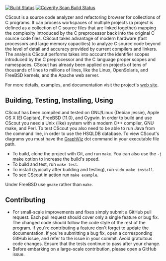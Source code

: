 [![Build Status](https://travis-ci.org/dspinellis/cscout.svg?branch=master)](https://travis-ci.org/dspinellis/cscout)
[![Coverity Scan Build Status](https://scan.coverity.com/projects/8463/badge.svg)](https://scan.coverity.com/projects/dspinellis-cscout)


CScout is a source code analyzer and refactoring browser for collections
of C programs.  It can process workspaces of multiple projects (a project
is defined as a collection of C source files that are linked together)
mapping the complexity introduced by the C preprocessor back into
the original C source code files.  CScout takes advantage of modern
hardware (fast processors and large memory capacities) to analyze
C source code beyond the level of detail and accuracy provided
by  current compilers and linkers.  The analysis CScout performs takes
into account the identifier scopes introduced by the C preprocessor and
the C language proper scopes and namespaces.  CScout has already been
applied on projects of tens of thousands of lines to millions of lines,
like the Linux, OpenSolaris, and FreeBSD kernels, and the Apache web
server.

For more details, examples, and documentation visit the project's
[web site](http://www.spinellis.gr/cscout).

## Building, Testing, Installing, Using
CScout has been compiled and tested on GNU/Linux (Debian jessie),
Apple OS X (El Capitan), FreeBSD (11.0), and Cygwin. In order to
build and use CScout you need a Unix (like) system
with a modern C++ compiler, GNU make, and Perl.
To test CScout you also need to be able to run Java from the command line,
in order to use the HSQLDB database.
To view CScout's diagrams you must have the
[GraphViz](http://www.graphviz.org) dot command in
your executable file path.

* To build, clone the project with Git, and run `make`. You can also use the `-j` make option to increase the build's speed.
* To build and test, run `make test`.
* To install (typically after building and testing), run `sudo make install`.
* To see CScout in action run `make example`.

Under FreeBSD use `gmake` rather than `make`.
## Contributing
* For small-scale improvements and fixes simply submit a GitHub pull request.
Each pull request should cover only a single feature or bug fix.
The changed code should follow the code style of the rest of the program.
If you're contributing a feature don't forget to update the documentation.
If you're submitting a bug fix, open a corresponding GitHub issue,
and refer to the issue in your commit.
Avoid gratuitous code changes.
Ensure that the tests continue to pass after your change.
* Before embarking on a large-scale contribution, please open a GitHub issue.

